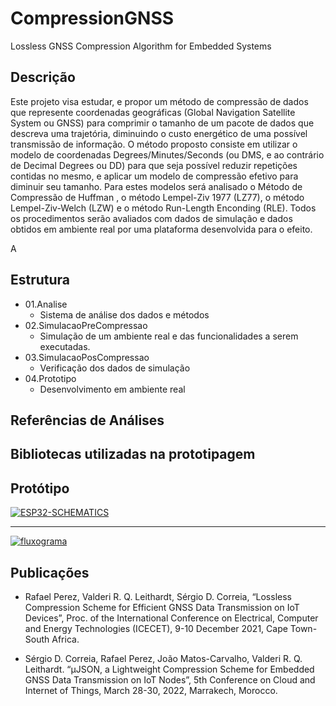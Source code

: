 # CompressionGNSS
Lossless GNSS Compression Algorithm for  Embedded Systems 

## Descrição
Este projeto visa estudar, e propor um método de compressão de dados que represente coordenadas geográficas (Global Navigation Satellite System ou GNSS) para comprimir o tamanho de um pacote de dados que descreva uma trajetória, diminuindo o custo energético de uma possível transmissão de informação. O método proposto consiste em utilizar o modelo de coordenadas Degrees/Minutes/Seconds (ou DMS, e ao contrário de Decimal Degrees ou DD) para que seja possível reduzir repetições contidas no mesmo, e aplicar um modelo de compressão efetivo para diminuir seu tamanho. Para estes modelos será analisado o Método de Compressão de Huffman , o método Lempel-Ziv 1977 (LZ77), o método Lempel-Ziv-Welch (LZW) e o método Run-Length Enconding (RLE). Todos os procedimentos serão avaliados com dados de simulação e dados obtidos em ambiente real por uma plataforma desenvolvida para o efeito.

A

## Estrutura

* 01.Analise
  * Sistema de análise dos dados e métodos
* 02.SimulacaoPreCompressao
  * Simulação de um ambiente real e das funcionalidades a serem executadas. 
* 03.SimulacaoPosCompressao
  * Verificação dos dados de simulação 
* 04.Prototipo
  * Desenvolvimento em ambiente real 

## Referências de Análises

## Bibliotecas utilizadas na prototipagem

## Protótipo
<div>
  <a href="https://ibb.co/2dFKKq1"><img src="https://i.ibb.co/SB6vvN4/ESP32-SCHEMATICS.jpg" alt="ESP32-SCHEMATICS" border="0"></a>
  <hr>
  <a href="https://ibb.co/2PBGwB5"><img src="https://i.ibb.co/0Z3Hk3Q/fluxograma.png" alt="fluxograma" border="0"></a>
</div>


## Publicações

* Rafael Perez, Valderi R. Q. Leithardt, Sérgio D. Correia, “Lossless Compression  Scheme for Efficient GNSS Data Transmission on IoT Devices”, Proc. of the International Conference on Electrical, Computer and Energy Technologies (ICECET), 9-10 December 2021, Cape Town-South Africa. 

* Sérgio D. Correia, Rafael Perez, João Matos-Carvalho, Valderi R. Q. Leithardt. “µJSON, a Lightweight Compression Scheme for Embedded GNSS Data Transmission on IoT Nodes”, 5th Conference on Cloud and Internet of Things, March 28-30, 2022, Marrakech, Morocco.
